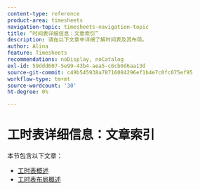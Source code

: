 ```yaml
---
content-type: reference
product-area: timesheets
navigation-topic: timesheets-navigation-topic
title: “时间表详细信息：文章索引”
description: 请在以下文章中详细了解时间表及其布局。
author: Alina
feature: Timesheets
recommendations: noDisplay, noCatalog
exl-id: 59ddd607-5e99-43b4-aea5-c6cb0d6aa13d
source-git-commit: c49b545938a78716084296ef1b4e7c0fc075ef95
workflow-type: tm+mt
source-wordcount: '30'
ht-degree: 0%

---
```


# 工时表详细信息：文章索引

本节包含以下文章：

* [工时表概述](../../timesheets/timesheets/timesheets-overview.md)
* [工时表布局概述](../../timesheets/timesheets/timesheet-layout.md)
